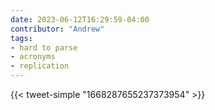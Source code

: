 ```yaml
---
date: 2023-06-12T16:29:59-04:00
contributor: "Andrew"
tags:
- hard to parse
- acronyms
- replication
---
```


{{< tweet-simple "1668287655237373954" >}}
<!-- {< tweet user="lakens" id="1668287655237373954" >}} -->
